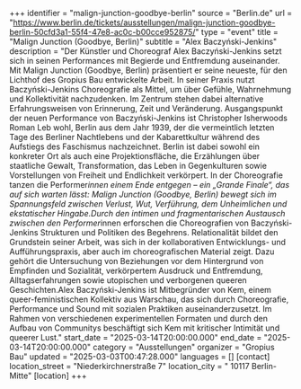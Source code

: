 +++
identifier = "malign-junction-goodbye-berlin"
source = "Berlin.de"
url = "https://www.berlin.de/tickets/ausstellungen/malign-junction-goodbye-berlin-50cfd3a1-55f4-47e8-ac0c-b00cce952875/"
type = "event"
title = "Malign Junction (Goodbye, Berlin)"
subtitle = "Alex Baczyński-Jenkins"
description = "Der Künstler und Choreograf Alex Baczyński-Jenkins setzt sich in seinen Performances mit Begierde und Entfremdung auseinander. Mit Malign Junction (Goodbye, Berlin) präsentiert er seine neueste, für den Lichthof des Gropius Bau entwickelte Arbeit. In seiner Praxis nutzt Baczyński-Jenkins Choreografie als Mittel, um über Gefühle, Wahrnehmung und Kollektivität nachzudenken. Im Zentrum stehen dabei alternative Erfahrungsweisen von Erinnerung, Zeit und Veränderung. Ausgangspunkt der neuen Performance von Baczyński-Jenkins ist Christopher Isherwoods Roman Leb wohl, Berlin aus dem Jahr 1939, der die vermeintlich letzten Tage des Berliner Nachtlebens und der Kabarettkultur während des Aufstiegs des Faschismus nachzeichnet. Berlin ist dabei sowohl ein konkreter Ort als auch eine Projektionsfläche, die Erzählungen über staatliche Gewalt, Transformation, das Leben in Gegenkulturen sowie Vorstellungen von Freiheit und Endlichkeit verkörpert. In der Choreografie tanzen die Performer*innen einem Ende entgegen – ein „Grande Finale“, das auf sich warten lässt: Malign Junction (Goodbye, Berlin) bewegt sich im Spannungsfeld zwischen Verlust, Wut, Verführung, dem Unheimlichen und ekstatischer Hingabe.Durch den intimen und fragmentarischen Austausch zwischen den Performer*innen erforschen die Choreografien von Baczyński-Jenkins Strukturen und Politiken des Begehrens. Relationalität bildet den Grundstein seiner Arbeit, was sich in der kollaborativen Entwicklungs- und Aufführungspraxis, aber auch im choreografischen Material zeigt. Dazu gehört die Untersuchung von Beziehungen vor dem Hintergrund von Empfinden und Sozialität, verkörpertem Ausdruck und Entfremdung, Alltagserfahrungen sowie utopischen und verborgenen queeren Geschichten.Alex Baczyński-Jenkins ist Mitbegründer von Kem, einem queer-feministischen Kollektiv aus Warschau, das sich durch Choreografie, Performance und Sound mit sozialen Praktiken auseinanderzusetzt. Im Rahmen von verschiedenen experimentellen Formaten und durch den Aufbau von Communitys beschäftigt sich Kem mit kritischer Intimität und queerer Lust."
start_date = "2025-03-14T20:00:00.000"
end_date = "2025-03-14T20:00:00.000"
category = "Ausstellungen"
organizer = "Gropius Bau"
updated = "2025-03-03T00:47:28.000"
languages = []
[contact]
location_street = "Niederkirchnerstraße 7"
location_city = " 10117 Berlin-Mitte"
[location]
+++